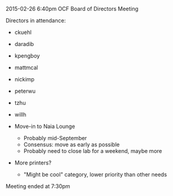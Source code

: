 2015-02-26 6:40pm
OCF Board of Directors Meeting

Directors in attendance:
- ckuehl
- daradib
- kpengboy
- mattmcal
- nickimp
- peterwu
- tzhu
- willh

- Move-in to Naia Lounge
  - Probably mid-September
  - Consensus: move as early as possible
  - Probably need to close lab for a weekend, maybe more
- More printers?
  - "Might be cool" category, lower priority than other needs

Meeting ended at 7:30pm
